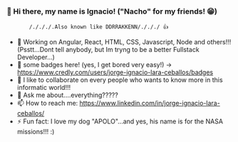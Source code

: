 ### :wave: Hi there, my name is Ignacio! ("Nacho" for my friends! :grin:)
           /./././.Also known like DDRRAKKENN/./././ 👍

- 🔭 Working on Angular, React, HTML, CSS, Javascript, Node and others!!! (Psstt...Dont tell anybody, but Im tryng to be a better Fullstack Developer...)
- 🔭 some badges here! (yes, I get bored very easy!) -> https://www.credly.com/users/jorge-ignacio-lara-ceballos/badges
- 👯 I like to collaborate on every people who wants to know more in this informatic world!!!
- 💬 Ask me about....everything?????
- 📫 How to reach me: https://www.linkedin.com/in/jorge-ignacio-lara-ceballos/
- ⚡ Fun fact: I love my dog "APOLO"...and yes, his name is for the NASA missions!!! :)
